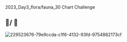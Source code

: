2023_Day3_flora/fauna_30 Chart Challenge

🌳/ 🐶
--------------------------------------------------------------------------------------------------------------------------------------------------------
![229523676-79e9ccda-c1f6-4132-93fd-9754882173cf](https://user-images.githubusercontent.com/53818579/229969858-e7ec42c8-7272-4e5a-8be3-982fe584604a.png)
